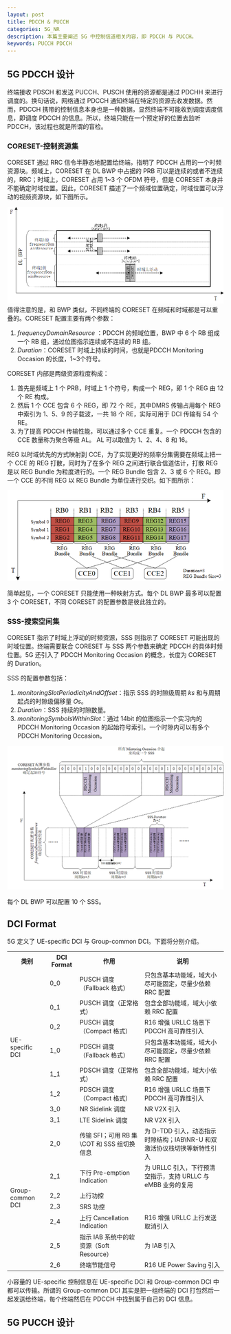 ```yaml
---
layout: post
title: PDCCH & PUCCH
categories: 5G_NR
description: 本篇主要阐述 5G 中控制信道相关内容，即 PDCCH 与 PUCCH。
keywords: PUCCH PDCCH
---
```


## 5G PDCCH 设计

终端接收 PDSCH 和发送 PUCCH、PUSCH 使用的资源都是通过 PDCHH 来进行调度的。换句话说，网络通过 PDCCH 通知终端在特定的资源去收发数据。然而，PDCCH 携带的控制信息本身也是一种数据，显然终端不可能收到调度调度信息，即调度 PDCCH 的信息。所以，终端只能在一个预定好的位置去监听 PDCCH，该过程也就是所谓的盲检。

### CORESET-控制资源集

CORESET 通过 RRC 信令半静态地配置给终端，指明了 PDCCH 占用的一个时频资源块。频域上，CORESET 在 DL BWP 中占据的 PRB 可以是连续的或者不连续的，RRC；时域上，CORESET 占用 1~3 个 OFDM 符号，但是 CORESET 本身并不能确定时域位置。因此，CORESET 描述了一个频域位置确定，时域位置可以浮动的视频资源块，如下图所示。

![PDCCH-CORESE](/images/5G_NR/PDCCH-CORESET.png)
值得注意的是，和 BWP 类似，不同终端的 CORESET 在频域和时域都是可以重叠的。CORESET 配置主要有两个参数：
1. *frequencyDomainResource* ：PDCCH 的频域位置，BWP 中 6 个 RB 组成一个 RB 组，通过位图指示连续或不连续的 RB 组。
2. *Duration*：CORESET 时域上持续的时间，也就是PDCCH Monitoring Occasion 的长度，1~3个符号。

CORESET 内部是两级资源粒度构成：
1. 首先是频域上 1 个 PRB，时域上 1 个符号，构成一个 REG，即 1 个 REG 由 12 个 RE 构成。
2. 然后 1 个 CCE 包含 6 个 REG，即 72 个 RE，其中DMRS 传输占用每个 REG 中索引为 1、5、9 的子载波，一共 18 个 RE，实际可用于 DCI 传输有 54 个 RE。
3. 为了提高 PDCCH 传输性能，可以通过多个 CCE 重复。一个 PDCCH 包含的 CCE 数量称为聚合等级 AL。 AL 可以取值为 1、2、4、8 和 16。

REG 以时域优先的方式映射到 CCE，为了实现更好的频率分集需要在频域上把一个 CCE 的 REG 打散，同时为了在多个 REG 之间进行联合信道估计，打散 REG 是以 REG Bundle 为粒度进行的。一个 REG Bundle 包含 2、3 或 6 个 REG。即一个 CCE 的不同 REG 以 REG Bundle 为单位进行交织。如下图所示：

![PDCCH-CCE](/images/5G_NR/PDCCH-CCE.png)

简单起见，一个 CORESET 只能使用一种映射方式。每个 DL BWP 最多可以配置 3 个 CORESET，不同 CORESET 的配置参数是彼此独立的。

### SSS-搜索空间集

CORESET 指示了时域上浮动的时频资源，SSS 则指示了 CORESET 可能出现的时域位置。终端需要联合 CORESET 与 SSS 两个参数来确定 PDCCH 的具体时频位置。5G 还引入了 PDCCH Monitoring Occasion 的概念，长度为 CORESET 的 Duration。

SSS 的配置参数包括：
1. *monitoringSlotPeriodicityAndOffset*：指示 SSS 的时隙级周期 *ks* 和与周期起点的时隙级偏移量 *Os*。
2. *Duration*：SSS 持续的时隙数量。
3. *monitoringSymbolsWithinSlot*：通过 14bit 的位图指示一个实习内的 PDCCH Monitoring Occasion 的起始符号索引。一个时隙内可以有多个 PDCCH Monitoring Occasion。

![PDCCH-SSS-CORESET](/images/5G_NR/PDCCH-SSS-CORESET.png)

每个 DL BWP 可以配置 10 个 SSS。

## DCI Format

5G 定义了 UE-specific DCI 与 Group-common DCI。下面将分别介绍。

<table>
	<tr>
	    <th>类别</th>
	    <th>DCI Format</th>
	    <th>作用</th>
        <th>说明</th>
	</tr >
	<tr >
	    <td rowspan="8">UE-specific DCI</td>
	    <td>0_0</td>
	    <td>PUSCH 调度（Fallback 格式）</td>
        <td>只包含基本功能域，域大小尽可能固定，尽量少依赖 RRC 配置</td>
	</tr>
	<tr>
	    <td>0_1</td>
	    <td>PUSCH 调度（正常格式）</td>
        <td>包含全部功能域，域大小依赖 RRC 配置</td>
	</tr>
	<tr>
	    <td>0_2</td>
	    <td>PUSCH 调度（Compact 格式）</td>
        <td>R16 增强 URLLC 场景下 PDCCH 高可靠性引入</td>
	</tr>
	<tr>
	    <td>1_0</td>
	    <td>PDSCH 调度（Fallback 格式）</td>
        <td>只包含基本功能域，域大小尽可能固定，尽量少依赖 RRC 配置</td>
	</tr>
	<tr><td>1_1</td>
	    <td>PDSCH 调度（正常格式）</td>
        <td>包含全部功能域，域大小依赖 RRC 配置</td>
	</tr>
	<tr>
	    <td>1_2</td>
	    <td>PDSCH 调度（Compact 格式）</td>
        <td>R16 增强 URLLC 场景下 PDCCH 高可靠性引入</td>
	</tr>
	<tr>
	    <td>3_0</td>
	    <td>NR Sidelink 调度</td>
        <td>NR V2X 引入</td>
	</tr>
    <tr>
	    <td>3_1</td>
	    <td>LTE Sidelink 调度</td>
        <td>NR V2X 引入</td>
	</tr>
    	<tr >
	    <td rowspan="8">Group-common DCI</td>
	    <td>2_0</td>
	    <td>传输 SFI；可用 RB 集\COT 和 SSS 组切换信息</td>
        <td>为 D-TDD 引入，动态指示时隙结构；IAB\NR-U 和双激活协议栈切换等新特性引入</td>
	</tr>
	<tr>
	    <td >2_1</td>
	    <td>下行 Pre-emption Indication</td>
	    <td>为 URLLC 引入，下行预清空指示，支持 URLLC 与 eMBB 业务的复用</td>
	</tr>
	<tr>
	    <td>2_2</td>
	    <td>上行功控</td>
	    <td></td>
	</tr>
	<tr>
	    <td>2_3</td>
	    <td>SRS 功控</td>
	    <td></td>
	</tr>
	<tr>
	    <td>2_4</td>
	    <td>上行 Cancellation Indication</td>
	    <td>R16 增强 URLLC 上行发送取消引入</td>
	</tr>
	<tr>
	    <td>2_5</td>
	    <td>指示 IAB 系统中的软资源（Soft Resource）</td>
	    <td>为 IAB 引入</td>
	</tr>
    	<tr>
	    <td>2_6</td>
	    <td>终端节能信号</td>
	    <td>R16 UE Power Saving 引入</td>
	</tr>
</table>

小容量的 UE-specific 控制信息在 UE-specific DCI 和 Group-common DCI 中都可以传输。所谓的 Group-common DCI 其实是把一组终端的 DCI 打包然后一起发送给终端，每个终端然后在 PDCCH 中找到属于自己的 DCI 信息。

## 5G PUCCH 设计

